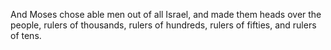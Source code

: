 And Moses chose able men out of all Israel, and made them heads over the people, rulers of thousands, rulers of hundreds, rulers of fifties, and rulers of tens.
